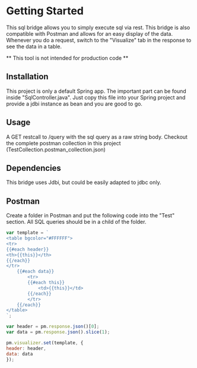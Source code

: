 # Getting Started

This sql bridge allows you to simply execute sql via rest. This bridge is also compatible with Postman and allows for an easy display of the data.
Whenever you do a request, switch to the "Visualize" tab in the response to see the data in a table.

** This tool is not intended for production code **

## Installation

This project is only a default Spring app. The important part can be found inside "SqlController.java". 
Just copy this file into your Spring project and provide a jdbi instance as bean and you are good to go.

## Usage

A GET restcall to /query with the sql query as a raw string body. Checkout the complete postman collection in this project (TestCollection.postman_collection.json)

## Dependencies

This bridge uses Jdbi, but could be easily adapted to jdbc only.

## Postman

Create a folder in Postman and put the following code into the "Test" section. All SQL queries should be in a child of the folder.

```javascript
var template = `
<table bgcolor="#FFFFFF">
<tr>
{{#each header}}
<th>{{this}}</th>
{{/each}}
</tr>
    {{#each data}}
        <tr>
        {{#each this}}
            <td>{{this}}</td>
        {{/each}}
        </tr>
    {{/each}}
</table>
`;

var header = pm.response.json()[0];
var data = pm.response.json().slice(1);

pm.visualizer.set(template, {
header: header,
data: data
});
```